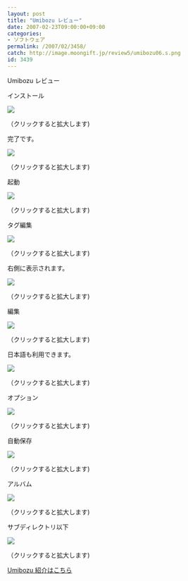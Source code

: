 ```yaml
---
layout: post
title: "Umibozu レビュー"
date: 2007-02-23T09:00:00+09:00
categories:
- ソフトウェア
permalink: /2007/02/3458/
catch: http://image.moongift.jp/review5/umibozu06.s.png
id: 3439
---
```

Umibozu レビュー  
<!--more-->

インストール

  

[![](http://image.moongift.jp/review5/umibozu01.s.png)](http://image.moongift.jp/review5/umibozu01.png)  
  
（クリックすると拡大します)

  

完了です。

  

[![](http://image.moongift.jp/review5/umibozu02.s.png)](http://image.moongift.jp/review5/umibozu02.png)  
  
（クリックすると拡大します)

  

起動

  

[![](http://image.moongift.jp/review5/umibozu03.s.png)](http://image.moongift.jp/review5/umibozu03.png)  
  
（クリックすると拡大します)

  

タグ編集

  

[![](http://image.moongift.jp/review5/umibozu04.s.png)](http://image.moongift.jp/review5/umibozu04.png)  
  
（クリックすると拡大します)

  

右側に表示されます。

  

[![](http://image.moongift.jp/review5/umibozu05.s.png)](http://image.moongift.jp/review5/umibozu05.png)  
  
（クリックすると拡大します)

  

編集

  

[![](http://image.moongift.jp/review5/umibozu06.s.png)](http://image.moongift.jp/review5/umibozu06.png)  
  
（クリックすると拡大します)

  

日本語も利用できます。

  

[![](http://image.moongift.jp/review5/umibozu07.s.png)](http://image.moongift.jp/review5/umibozu07.png)  
  
（クリックすると拡大します)

  

オプション

  

[![](http://image.moongift.jp/review5/umibozu08.s.png)](http://image.moongift.jp/review5/umibozu08.png)  
  
（クリックすると拡大します)

  

自動保存

  

[![](http://image.moongift.jp/review5/umibozu09.s.png)](http://image.moongift.jp/review5/umibozu09.png)  
  
（クリックすると拡大します)

  

アルバム

  

[![](http://image.moongift.jp/review5/umibozu10.s.png)](http://image.moongift.jp/review5/umibozu10.png)  
  
（クリックすると拡大します)

  

サブディレクトリ以下

  

[![](http://image.moongift.jp/review5/umibozu11.s.png)](http://image.moongift.jp/review5/umibozu11.png)  
  
（クリックすると拡大します)

  

[Umibozu 紹介はこちら](http://oss.moongift.jp/intro/i-3455.html)

